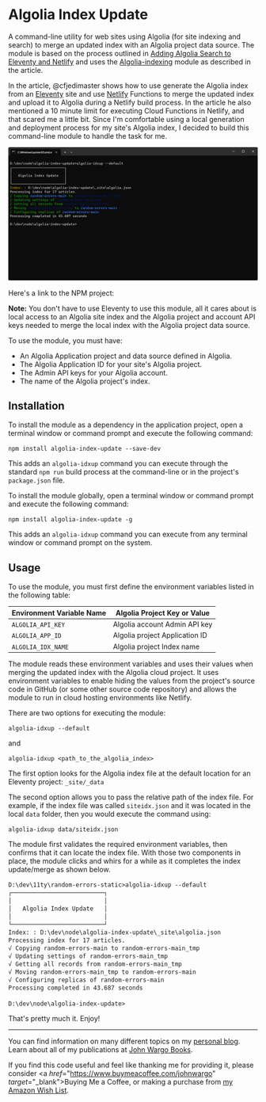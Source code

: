 # Algolia Index Update

A command-line utility for web sites using Algolia (for site indexing and search) to merge an updated index with an Algolia project data source. The module is based on the process outlined in [Adding Algolia Search to Eleventy and Netlify](https://www.raymondcamden.com/2020/06/24/adding-algolia-search-to-eleventy-and-netlify) and uses the [Algolia-indexing](https://github.com/pixelastic/algolia-indexing) module as described in the article. 

In the article, @cfjedimaster shows how to use generate the Algolia index from an [Eleventy](https://www.11ty.dev/) site and use [Netlify](https://www.netlify.com/) Functions to merge the updated index and upload it to Algolia during a Netlify build process. In the article he also mentioned a 10 minute limit for executing Cloud Functions in Netlify, and that scared me a little bit. Since I'm comfortable using a local generation and deployment process for my site's Algolia index, I decided to build this command-line module to handle the task for me.

![The module in action](images/image-02.png)

Here's a link to the NPM project:

**Note:** You don't have to use Eleventy to use this module, all it cares about is local access to an Algolia site index and the Algolia project and account API keys needed to merge the local index with the Algolia project data source.

To use the module,  you must have:

* An Algolia Application project and data source  defined in Algolia. 
* The Algolia Application ID for your site's Algolia project.
* The Admin API keys for your Algolia account.
* The name of the Algolia project's index.

## Installation 

To install the module as a dependency in the application project, open a terminal window or command prompt and execute the following command:

```shell
npm install algolia-index-update --save-dev 
```

This adds an `algolia-idxup` command you can execute through the standard `npm run` build process at the command-line or in the project's `package.json` file.

To install the module globally, open a terminal window or command prompt and execute the following command:

```shell
npm install algolia-index-update -g
```

This adds an `algolia-idxup` command you can execute from any terminal window or command prompt on the system. 

## Usage

To use the module, you must first define the environment variables listed in the following table:

| Environment Variable Name | Algolia Project Key or Value   |
| ------------------------- | ------------------------------ |
| `ALGOLIA_API_KEY`         | Algolia account Admin API key  |
| `ALGOLIA_APP_ID`          | Algolia project Application ID |
| `ALGOLIA_IDX_NAME`        | Algolia project Index name     |

The module reads these environment variables and uses their values when merging the updated index with the Algolia cloud project. It uses environment variables to enable hiding the values from the project's source code in GitHub (or some other source code repository) and allows the module to run in cloud hosting environments like Netlify.

There are two options for executing the module:

```shell
algolia-idxup --default
```

and

```shell
algolia-idxup <path_to_the_algolia_index>
```

The first option looks for the Algolia index file at the default location for an Eleventy project: `_site/_data`

The second option allows you to pass the relative path of the index file. For example, if the index file was called `siteidx.json` and it was located in the local `data` folder, then you would execute the command using:

```shell
algolia-idxup data/siteidx.json
```

The module first validates the required environment variables, then confirms that it can locate the index file. With those two components in place, the module clicks and whirs for a while as it completes the index update/merge as shown below.

```text
D:\dev\11ty\random-errors-static>algolia-idxup --default
┌──────────────────────────┐
│                          │
│   Algolia Index Update   │
│                          │
└──────────────────────────┘
Index: : D:\dev\node\algolia-index-update\_site\algolia.json
Processing index for 17 articles.
√ Copying random-errors-main to random-errors-main_tmp
√ Updating settings of random-errors-main_tmp
√ Getting all records from random-errors-main_tmp
√ Moving random-errors-main_tmp to random-errors-main
√ Configuring replicas of random-errors-main
Processing completed in 43.687 seconds

D:\dev\node\algolia-index-update>
```

That's pretty much it. Enjoy!

***

You can find information on many different topics on my [personal blog](http://www.johnwargo.com). Learn about all of my publications at [John Wargo Books](http://www.johnwargobooks.com).

If you find this code useful and feel like thanking me for providing it, please consider <a *href*="https://www.buymeacoffee.com/johnwargo" *target*="_blank">Buying Me a Coffee</a>, or making a purchase from [my Amazon Wish List](https://amzn.com/w/1WI6AAUKPT5P9).
